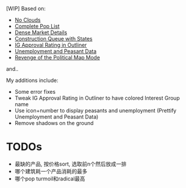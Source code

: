 [WIP] Based on:

- [No Clouds](https://steamcommunity.com/sharedfiles/filedetails/?id=2880130916)
- [Complete Pop List](https://steamcommunity.com/sharedfiles/filedetails/?id=2880832253)
- [Dense Market Details](https://steamcommunity.com/sharedfiles/filedetails/?id=2881762225)
- [Construction Queue with States](https://steamcommunity.com/sharedfiles/filedetails/?id=2881774859)
- [IG Approval Rating in Outliner](https://steamcommunity.com/sharedfiles/filedetails/?id=2882291604)
- [Unemployment and Peasant Data](https://steamcommunity.com/sharedfiles/filedetails/?id=2882193032)
- [Revenge of the Political Map Mode](https://steamcommunity.com/sharedfiles/filedetails/?id=2880479137)

and..

My additions include:

- Some error fixes
- Tweak IG Approval Rating in Outliner to have colored Interest Group name
- Use icon+number to display peasants and unemployment (Prettify Unemployment and Peasant Data)
- Remove shadows on the ground

# TODOs

- 最缺的产品, 按价格sort, 选取前n个然后放成一排
- 哪个建筑耗一个产品消耗的最多
- 哪个pop turmoil和radical最高